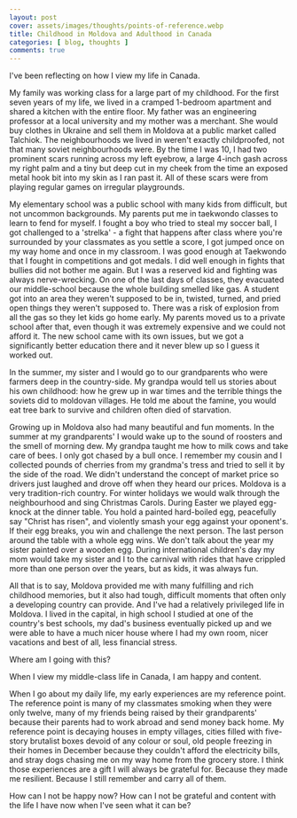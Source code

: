 ```yaml
---
layout: post
cover: assets/images/thoughts/points-of-reference.webp
title: Childhood in Moldova and Adulthood in Canada
categories: [ blog, thoughts ]
comments: true
---
```



I've been reflecting on how I view my life in Canada.

My family was working class for a large part of my childhood. For the first seven years of my life, we lived in a cramped 1-bedroom apartment and shared a kitchen with the entire floor. My father was an engineering professor at a local university and my mother was a merchant. She would buy clothes in Ukraine and sell them in Moldova at a public market called Talchiok. The neighbourhoods we lived in weren't exactly childproofed, not that many soviet neighbourhoods were. By the time I was 10, I had two prominent scars running across my left eyebrow, a large 4-inch gash across my right palm and a tiny but deep cut in my cheek from the time an exposed metal hook bit into my skin as I ran past it. All of these scars were from playing regular games on irregular playgrounds.


My elementary school was a public school with many kids from difficult, but not uncommon backgrounds. My parents put me in taekwondo classes to learn to fend for myself. I fought a boy who tried to steal my soccer ball, I got challenged to a 'strelka' - a fight that happens after class where you're surrounded by your classmates as you settle a score, I got jumped once on my way home and once in my classroom. I was good enough at Taekwondo that I fought in competitions and got medals. I did well enough in fights that bullies did not bother me again. But I was a reserved kid and fighting was always nerve-wrecking. On one of the last days of classes, they evacuated our middle-school because the whole building smelled like gas. A student got into an area they weren't supposed to be in, twisted, turned, and pried open things they weren't supposed to. There was a risk of explosion from all the gas so they let kids go home early. My parents moved us to a private school after that, even though it was extremely expensive and we could not afford it. The new school came with its own issues, but we got a significantly better education there and it never blew up so I guess it worked out.

In the summer, my sister and I would go to our grandparents who were farmers deep in the country-side. My grandpa would tell us stories about his own childhood: how he grew up in war times and the terrible things the soviets did to moldovan villages. He told me about the famine, you would eat tree bark to survive and children often died of starvation. 

Growing up in Moldova also had many beautiful and fun moments. In the summer at my grandparents' I would wake up to the sound of roosters and the smell of morning dew. My grandpa taught me how to milk cows and take care of bees. I only got chased by a bull once. I remember my cousin and I collected pounds of cherries from my grandma's tress and tried to sell it by the side of the road. We didn't understand the concept of market price so drivers just laughed and drove off when they heard our prices. Moldova is a very tradition-rich country. For winter holidays we would walk through the neighbourhood and sing Christmas Carols. During Easter we played egg-knock at the dinner table. You hold a painted hard-boiled egg, peacefully say "Christ has risen", and violently smash your egg against your oponent's. If their egg breaks, you win and challenge the next person. The last person around the table with a whole egg wins. We don't talk about the year my sister painted over a wooden egg. During international children's day my mom would take my sister and I to the carnival with rides that have crippled more than one person over the years, but as kids, it was always fun.

All that is to say, Moldova provided me with many fulfilling and rich childhood memories, but it also had tough, difficult moments that often only a developing country can provide. And I've had a relatively privileged life in Moldova. I lived in the capital, in high school I studied at one of the country's best schools, my dad's business eventually picked up and we were able to have a much nicer house where I had my own room, nicer vacations and best of all, less financial stress.

Where am I going with this?

When I view my middle-class life in Canada, I am happy and content.

When I go about my daily life, my early experiences are my reference point. The reference point is many of my classmates smoking when they were only twelve, many of my friends being raised by their grandparents' because their parents had to work abroad and send money back home. My reference point is decaying houses in empty villages, cities filled with five-story brutalist boxes devoid of any colour or soul, old people freezing in their homes in December because they couldn't afford the electricity bills, and stray dogs chasing me on my way home from the grocery store. I think those experiences are a gift I will always be grateful for. Because they made me resilient. Because I still remember and carry all of them.

How can I not be happy now? How can I not be grateful and content with the life I have now when I've seen what it can be? 

